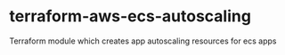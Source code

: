 # terraform-aws-ecs-autoscaling
Terraform module which creates app autoscaling resources for ecs apps
